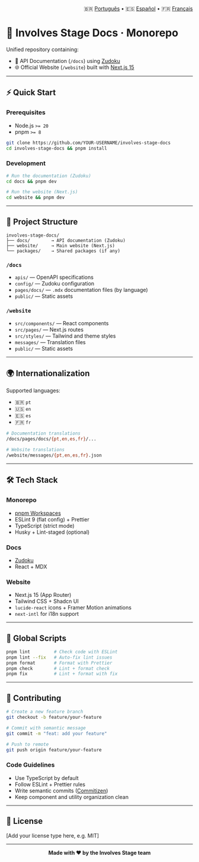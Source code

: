 <p align="right">
  🇧🇷 <a href="./README.pt.md">Português</a> •
  🇪🇸 <a href="./README.es.md">Español</a> •
  🇫🇷 <a href="./README.fr.md">Français</a>
</p>

# 🧩 Involves Stage Docs · Monorepo

Unified repository containing:

- 📘 API Documentation (`/docs`) using [Zudoku](https://zudoku.dev)
- 🌐 Official Website (`/website`) built with [Next.js 15](https://nextjs.org)

---

## ⚡️ Quick Start

### Prerequisites

- Node.js `>= 20`
- pnpm `>= 8`

```bash
git clone https://github.com/YOUR-USERNAME/involves-stage-docs
cd involves-stage-docs && pnpm install
```

### Development

```bash
# Run the documentation (Zudoku)
cd docs && pnpm dev

# Run the website (Next.js)
cd website && pnpm dev
```

---

## 📁 Project Structure

```
involves-stage-docs/
├── docs/        → API documentation (Zudoku)
├── website/     → Main website (Next.js)
└── packages/    → Shared packages (if any)
```

### `/docs`

* `apis/` — OpenAPI specifications
* `config/` — Zudoku configuration
* `pages/docs/` — `.mdx` documentation files (by language)
* `public/` — Static assets

### `/website`

* `src/components/` — React components
* `src/pages/` — Next.js routes
* `src/styles/` — Tailwind and theme styles
* `messages/` — Translation files
* `public/` — Static assets

---

## 🌍 Internationalization

Supported languages:

* 🇧🇷 `pt`
* 🇺🇸 `en`
* 🇪🇸 `es`
* 🇫🇷 `fr`

```bash
# Documentation translations
/docs/pages/docs/{pt,en,es,fr}/...

# Website translations
/website/messages/{pt,en,es,fr}.json
```

---

## 🛠️ Tech Stack

### Monorepo

* [pnpm Workspaces](https://pnpm.io/workspaces)
* ESLint 9 (flat config) + Prettier
* TypeScript (strict mode)
* Husky + Lint-staged (optional)

### Docs

* [Zudoku](https://zudoku.dev)
* React + MDX

### Website

* Next.js 15 (App Router)
* Tailwind CSS + Shadcn UI
* `lucide-react` icons + Framer Motion animations
* `next-intl` for i18n support

---

## 🧪 Global Scripts

```bash
pnpm lint         # Check code with ESLint
pnpm lint --fix   # Auto-fix lint issues
pnpm format       # Format with Prettier
pnpm check        # Lint + format check
pnpm fix          # Lint + format with fix
```

---

## 🤝 Contributing

```bash
# Create a new feature branch
git checkout -b feature/your-feature

# Commit with semantic message
git commit -m "feat: add your feature"

# Push to remote
git push origin feature/your-feature
```

### Code Guidelines

* Use TypeScript by default
* Follow ESLint + Prettier rules
* Write semantic commits ([Commitizen](https://commitizen-tools.github.io/cz-cli/))
* Keep component and utility organization clean

---

## 📄 License

[Add your license type here, e.g. MIT]

---

<p align="center"><strong>Made with ❤️ by the Involves Stage team</strong></p>
